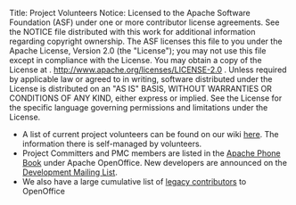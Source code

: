 Title:     Project Volunteers
Notice:    Licensed to the Apache Software Foundation (ASF) under one
           or more contributor license agreements.  See the NOTICE file
           distributed with this work for additional information
           regarding copyright ownership.  The ASF licenses this file
           to you under the Apache License, Version 2.0 (the
           "License"); you may not use this file except in compliance
           with the License.  You may obtain a copy of the License at
           .
             http://www.apache.org/licenses/LICENSE-2.0
           .
           Unless required by applicable law or agreed to in writing,
           software distributed under the License is distributed on an
           "AS IS" BASIS, WITHOUT WARRANTIES OR CONDITIONS OF ANY
           KIND, either express or implied.  See the License for the
           specific language governing permissions and limitations
           under the License.

  - A list of current project volunteers can be found on our wiki [here](https://cwiki.apache.org/confluence/display/OOOUSERS/Directory+of+Volunteers).
    The information there is self-managed by volunteers.
  - Project Committers and PMC members  are listed in the [Apache Phone Book](https://people.apache.org/phonebook.html) under Apache OpenOffice. New developers are announced on the [Development Mailing List](https://openoffice.apache.org/mailing-lists.html).
  - We also have a large cumulative list of [legacy contributors](https://www.openoffice.org/welcome/credits.html) to OpenOffice 

